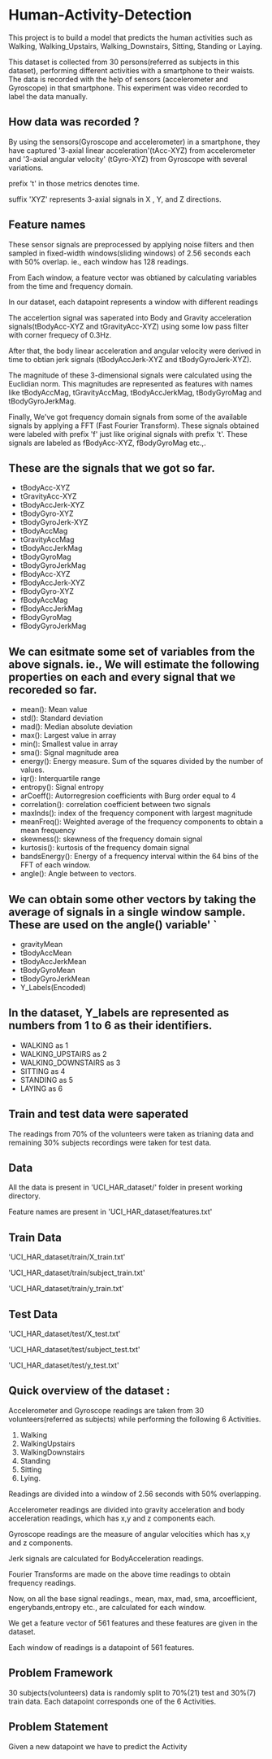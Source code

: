 # Human-Activity-Detection

This project is to build a model that predicts the human activities such as Walking, Walking_Upstairs, Walking_Downstairs, Sitting, Standing or Laying.

This dataset is collected from 30 persons(referred as subjects in this dataset), performing different activities with a smartphone to their waists. The data is recorded with the help of sensors (accelerometer and Gyroscope) in that smartphone. This experiment was video recorded to label the data manually.

## How data was recorded ?

By using the sensors(Gyroscope and accelerometer) in a smartphone, they have captured '3-axial linear acceleration'(tAcc-XYZ) from accelerometer and '3-axial angular velocity' (tGyro-XYZ) from Gyroscope with several variations.

prefix 't' in those metrics denotes time.

suffix 'XYZ' represents 3-axial signals in X , Y, and Z directions.

## Feature names
These sensor signals are preprocessed by applying noise filters and then sampled in fixed-width windows(sliding windows) of 2.56 seconds each with 50% overlap. ie., each window has 128 readings.

From Each window, a feature vector was obtianed by calculating variables from the time and frequency domain.

In our dataset, each datapoint represents a window with different readings

The accelertion signal was saperated into Body and Gravity acceleration signals(tBodyAcc-XYZ and tGravityAcc-XYZ) using some low pass filter with corner frequecy of 0.3Hz.

After that, the body linear acceleration and angular velocity were derived in time to obtian jerk signals (tBodyAccJerk-XYZ and tBodyGyroJerk-XYZ).

The magnitude of these 3-dimensional signals were calculated using the Euclidian norm. This magnitudes are represented as features with names like tBodyAccMag, tGravityAccMag, tBodyAccJerkMag, tBodyGyroMag and tBodyGyroJerkMag.

Finally, We've got frequency domain signals from some of the available signals by applying a FFT (Fast Fourier Transform). These signals obtained were labeled with prefix 'f' just like original signals with prefix 't'. These signals are labeled as fBodyAcc-XYZ, fBodyGyroMag etc.,.

## These are the signals that we got so far.

+  tBodyAcc-XYZ
+  tGravityAcc-XYZ
+  tBodyAccJerk-XYZ
+  tBodyGyro-XYZ
+  tBodyGyroJerk-XYZ
+  tBodyAccMag
+  tGravityAccMag
+  tBodyAccJerkMag
+  tBodyGyroMag
+  tBodyGyroJerkMag
+  fBodyAcc-XYZ
+  fBodyAccJerk-XYZ
+  fBodyGyro-XYZ
+  fBodyAccMag
+  fBodyAccJerkMag
+  fBodyGyroMag
+  fBodyGyroJerkMag

## We can esitmate some set of variables from the above signals. ie., We will estimate the following properties on each and every signal that we recoreded so far.

+  mean(): Mean value
+  std(): Standard deviation
+  mad(): Median absolute deviation
+  max(): Largest value in array
+  min(): Smallest value in array
+  sma(): Signal magnitude area
+  energy(): Energy measure. Sum of the squares divided by the number of values.
+  iqr(): Interquartile range
+  entropy(): Signal entropy
+  arCoeff(): Autorregresion coefficients with Burg order equal to 4
+  correlation(): correlation coefficient between two signals
+  maxInds(): index of the frequency component with largest magnitude
+  meanFreq(): Weighted average of the frequency components to obtain a mean frequency
+  skewness(): skewness of the frequency domain signal
+  kurtosis(): kurtosis of the frequency domain signal
+  bandsEnergy(): Energy of a frequency interval within the 64 bins of the FFT of each window.
+  angle(): Angle between to vectors.

## We can obtain some other vectors by taking the average of signals in a single window sample. These are used on the angle() variable' `

+  gravityMean
+  tBodyAccMean
+  tBodyAccJerkMean
+  tBodyGyroMean
+  tBodyGyroJerkMean
+  Y_Labels(Encoded)

## In the dataset, Y_labels are represented as numbers from 1 to 6 as their identifiers.

+  WALKING as 1
+  WALKING_UPSTAIRS as 2
+  WALKING_DOWNSTAIRS as 3
+  SITTING as 4
+  STANDING as 5
+  LAYING as 6

## Train and test data were saperated
The readings from 70% of the volunteers were taken as trianing data and remaining 30% subjects recordings were taken for test data.

## Data
All the data is present in 'UCI_HAR_dataset/' folder in present working directory.

Feature names are present in 'UCI_HAR_dataset/features.txt'

## Train Data
'UCI_HAR_dataset/train/X_train.txt'

'UCI_HAR_dataset/train/subject_train.txt'

'UCI_HAR_dataset/train/y_train.txt'

## Test Data

'UCI_HAR_dataset/test/X_test.txt'

'UCI_HAR_dataset/test/subject_test.txt'

'UCI_HAR_dataset/test/y_test.txt'

## Quick overview of the dataset :
Accelerometer and Gyroscope readings are taken from 30 volunteers(referred as subjects) while performing the following 6 Activities.

1. Walking
2. WalkingUpstairs
3. WalkingDownstairs
4. Standing
5. Sitting
6. Lying.

Readings are divided into a window of 2.56 seconds with 50% overlapping.

Accelerometer readings are divided into gravity acceleration and body acceleration readings, which has x,y and z components each.

Gyroscope readings are the measure of angular velocities which has x,y and z components.

Jerk signals are calculated for BodyAcceleration readings.

Fourier Transforms are made on the above time readings to obtain frequency readings.

Now, on all the base signal readings., mean, max, mad, sma, arcoefficient, engerybands,entropy etc., are calculated for each window.

We get a feature vector of 561 features and these features are given in the dataset.

Each window of readings is a datapoint of 561 features.

## Problem Framework
30 subjects(volunteers) data is randomly split to 70%(21) test and 30%(7) train data.
Each datapoint corresponds one of the 6 Activities.

## Problem Statement
Given a new datapoint we have to predict the Activity
